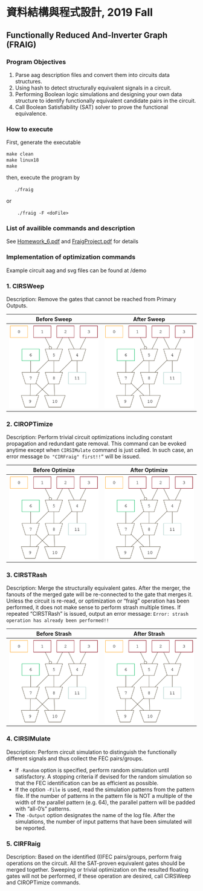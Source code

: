 # 資料結構與程式設計, 2019 Fall  
## Functionally Reduced And-Inverter Graph (FRAIG)  

### Program Objectives  
1. Parse aag description files and convert them into circuits data structures.
2. Using hash to detect structurally equivalent signals in a circuit.
3. Performing Boolean logic simulations and designing your own data structure to identify functionally equivalent candidate pairs in the circuit.
4. Call Boolean Satisfiability (SAT) solver to prove the functional equivalence.
  
### How to execute
First, generate the executable

	make clean  
	make linux18
	make
then, execute the program by  

`   ./fraig` 

or  

`    ./fraig -F <doFile>`
### List of availible commands and description
See [Homework_6.pdf](https://github.com/Splend1d/FRAIG/Homework_6.pdf) and [FraigProject.pdf](https://github.com/Splend1d/FRAIG/FraigProject.pdf) for details

### Implementation of optimization commands
Example circuit aag and svg files can be found at /demo

### 1. CIRSWeep
Description: Remove the gates that cannot be reached from Primary Outputs.

| Before Sweep | After Sweep |
| :---:  | :---: |
| ![Before Sweep](https://github.com/Splend1d/FRAIG/blob/master/demo/sw-before.svg) | ![After Sweep](https://github.com/Splend1d/FRAIG/blob/master/demo/sw-before.svg) |
### 2. CIROPTimize
Description: Perform trivial circuit optimizations including constant propagation and redundant gate removal. This command can be evoked anytime except when `CIRSIMulate` command is just called. In such case, an error message `Do "CIRFraig" first!!”` will be issued.


| Before Optimize | After Optimize |
| :---:  | :---: |
| ![Before Optimize](https://github.com/Splend1d/FRAIG/blob/master/demo/sw-before.svg) | ![After Optimize](https://github.com/Splend1d/FRAIG/blob/master/demo/sw-before.svg) |
### 3. CIRSTRash
Description: Merge the structurally equivalent gates. After the merger, the fanouts of the merged gate will be re-connected to the gate that merges it. Unless the circuit is re-read, or optimization or “fraig” operation has been performed, it does not make sense to perform strash multiple times. If repeated “CIRSTRash” is issued, output an error message: `Error: strash operation has already
been performed!!`

| Before Strash | After Strash |
| :---:  | :---: |
| ![Before Strash](https://github.com/Splend1d/FRAIG/blob/master/demo/sw-before.svg) | ![After Strash](https://github.com/Splend1d/FRAIG/blob/master/demo/sw-before.svg) |
### 4. CIRSIMulate
Description: Perform circuit simulation to distinguish the functionally different signals and thus collect the FEC pairs/groups. 
* If `-Random` option is specified, perform random simulation until satisfactory. A stopping criteria if devised for the random simulation so that the FEC identification can be as efficient as possible. 
* If the option `-File` is used, read the simulation patterns from the pattern file. If the number of patterns in the pattern file is NOT a multiple of the width of the parallel pattern (e.g. 64), the parallel pattern will be padded with “all-0’s” patterns.
* The `-Output` option designates the name of the log file. After the simulations, the number of input patterns that have been simulated will be reported.

### 5. CIRFRaig
Description: Based on the identified (I)FEC pairs/groups, perform fraig operations on the circuit. All the SAT-proven equivalent gates should be merged together. Sweeping or trivial optimization on the resulted floating gates will not be performed, if these operation are desired, call CIRSWeep and CIROPTimize commands.

